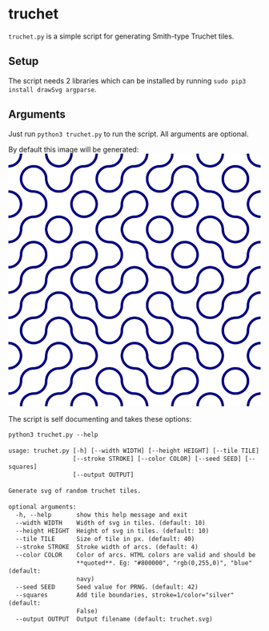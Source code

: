# truchet

`truchet.py` is a simple script for generating Smith-type Truchet tiles.

## Setup

The script needs 2 libraries which can be installed by running `sudo pip3 install drawSvg argparse`.

## Arguments

Just run `python3 truchet.py` to run the script. All arguments are optional.

By default this image will be generated:
![default image](./imgs/truchet.svg "default image")

The script is self documenting and takes these options:
```
python3 truchet.py --help

usage: truchet.py [-h] [--width WIDTH] [--height HEIGHT] [--tile TILE]
                  [--stroke STROKE] [--color COLOR] [--seed SEED] [--squares]
                  [--output OUTPUT]

Generate svg of random truchet tiles.

optional arguments:
  -h, --help       show this help message and exit
  --width WIDTH    Width of svg in tiles. (default: 10)
  --height HEIGHT  Height of svg in tiles. (default: 10)
  --tile TILE      Size of tile in px. (default: 40)
  --stroke STROKE  Stroke width of arcs. (default: 4)
  --color COLOR    Color of arcs. HTML colors are valid and should be
                   **quoted**. Eg: "#800000", "rgb(0,255,0)", "blue" (default:
                   navy)
  --seed SEED      Seed value for PRNG. (default: 42)
  --squares        Add tile boundaries, stroke=1/color="silver" (default:
                   False)
  --output OUTPUT  Output filename (default: truchet.svg)
```
